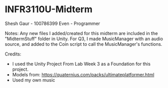 # INFR3110U-Midterm
Shesh Gaur - 100786399
Even - Programmer

Notes:
Any new files I added/created for this midterm are included in the "MidtermStuff" folder in Unity.
For Q3, I made MusicManager with an audio source, and added to the Coin script to call the MusicManager's functions.

Credits:
- I used the Unity Project From Lab Week 3 as a Foundation for this project.
- Models from: https://quaternius.com/packs/ultimateplatformer.html 
- Used my own music
